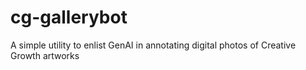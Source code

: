# cg-gallerybot
A simple utility to enlist GenAI in annotating digital photos of Creative Growth artworks
